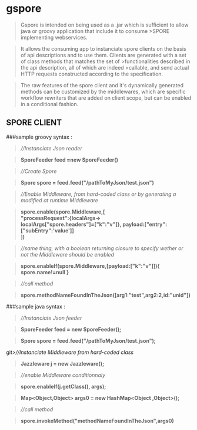 gspore
======

>Gspore is intended on being used as a .jar which is 
>sufficient to allow java or groovy application that include it to consume >SPORE implementing webservices.  

>It allows the consuming app to instanciate 
>spore clients on the basis of api descriptions and to use them.
>Clients are generated with a set of class methods that matches the set of >functionalities described in the api description, all of which are indeed >callable, and send actual HTTP requests constructed according to the
>specification.  

>The raw features of the spore client and it's 
>dynamically generated methods can be customized by the middlewares, 
>which are specific workflow rewriters that are added on client scope,
>but can be enabled in a conditional fashion.




SPORE CLIENT 
------------

###sample groovy syntax :

>*//Instanciate Json reader*

>**SporeFeeder feed =new SporeFeeder()**

>*//Create Spore*

>**Spore spore = feed.feed("/pathToMyJson/test.json")**

>*//Enable Middleware, from hard-coded class or by generating a modified at runtime Middleware*

>**spore.enable(spore.Middleware,[  
"processRequest":{localArgs->  
localArgs["spore.headers"]=["k":"v"]},  payload:["entry":["subEntry":'value']]  
])**

>*//same thing, with a boolean returning closure to specify wether or not
the Middleware should be enabled*

>**spore.enableIf(spore.Middleware,[payload:["k":"v"]]){
			 spore.name!=null
			 }**

>*//call method*

>**spore.methodNameFoundInTheJson([arg1:"test",arg2:2,id:"unid"])**

###sample java syntax : 

>*//Instanciate Json feeder*

>**SporeFeeder feed = new SporeFeeder();**
		
>**Spore spore = feed.feed("/pathToMyJson/test.json");**
		
git>*//Instanciate Middleware from hard-coded class*

>**Jazzleware j = new Jazzleware();**

>*//enable Middleware conditionnaly*

>**spore.enableIf(j.getClass(), args);**

>**Map<Object,Object> args0 = new HashMap<Object ,Object>();**

>*//call method*

>**spore.invokeMethod("methodNameFoundInTheJson",args0)**
